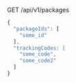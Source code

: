 GET /api/v1/packages

```js
{
  "packageIds": [
    "some_id"    
  ],
  "trackingCodes: [
    "some_code",
    "some_code2"
  ]
}
```

